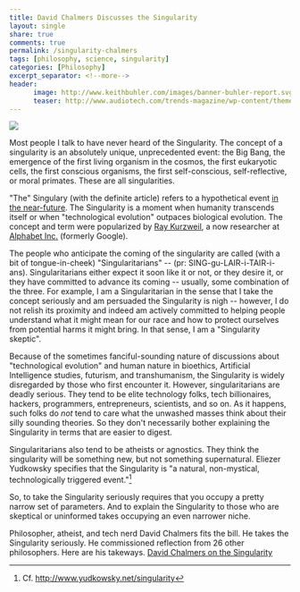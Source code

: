 ```yaml
---
title: David Chalmers Discusses the Singularity
layout: single
share: true
comments: true
permalink: /singularity-chalmers
tags: [philosophy, science, singularity]
categories: [Philosophy]
excerpt_separator: <!--more-->
header:
      image: http://www.keithbuhler.com/images/banner-buhler-report.svg
      teaser: http://www.audiotech.com/trends-magazine/wp-content/themes/Trends/timthumb.php?src=http://www.audiotech.com/trends-magazine/images/articles/2011/03/02.jpg&h=300&w=565&zc=1&q=90
---
```



<img src="http://www.audiotech.com/trends-magazine/wp-content/themes/Trends/timthumb.php?src=http://www.audiotech.com/trends-magazine/images/articles/2011/03/02.jpg&h=300&w=565&zc=1&q=90">

Most people I talk to have never heard of the Singularity. The concept of a singularity is an absolutely unique, unprecedented event: the Big Bang, the emergence of the first living organism in the cosmos, the first eukaryotic cells, the first conscious organisms, the first self-conscious, self-reflective, or moral primates. These are all singularities. 

<!--more-->

"The" Singulary (with the definite article) refers to a hypothetical event [in the near-future](https://en.wikipedia.org/wiki/The_Singularity_Is_Near). The Singularity is a moment when humanity transcends itself or when "technological evolution" outpaces biological evolution. The concept and term were popularized by [Ray Kurzweil](https://en.wikipedia.org/wiki/Ray_Kurzweil), a now researcher at [Alphabet Inc.](https://en.wikipedia.org/wiki/Alphabet_Inc.) (formerly Google). 

The people who anticipate the coming of the singularity are called (with a bit of tongue-in-cheek) "Singularitarians" -- (pr: SING-gu-LAIR-i-TAIR-i-ans). Singularitarians either expect it soon like it or not, or they desire it, or they have committed to advance its coming -- usually, some combination of the three. For example, I am a Singularitarian in the sense that I take the concept seriously and am persuaded the Singularity is nigh -- however, I do not relish its proximity and indeed am actively committed to helping people understand what it might mean for our race and how to protect ourselves from potential harms it might bring. In that sense, I am a "Singularity skeptic". 

Because of the sometimes fanciful-sounding nature of discussions about "technological evolution" and human nature in bioethics, Artificial Intelligence studies, futurism, and transhumanism, the Singularity is widely disregarded by those who first encounter it. However, singularitarians are deadly serious. They tend to be elite technology folks, tech billionaires, hackers, programmers, entrepreneurs, scientists, and so on. As it happens, such folks do *not* tend to care what the unwashed masses think about their silly sounding theories. So they don't necessarily bother explaining the Singularity in terms that are easier to digest. 

Singularitarians also tend to be atheists or agnostics. They think the singularity will be something new, but not something supernatural. Eliezer Yudkowsky specifies that the Singularity is "a natural, non-mystical, technologically triggered event."[^1] 

So, to take the Singularity seriously requires that you occupy a pretty narrow set of parameters. And to explain the Singularity to those who are skeptical or uninformed takes occupying an even narrower niche.

Philosopher, atheist, and tech nerd David Chalmers fits the bill. He takes the Singularity seriously. He commissioned reflection from 26 other philosophers. Here are his takeways. [David Chalmers on the Singularity](/assets/texts/chalmers-singularity.pdf)


[^1]: Cf. http://www.yudkowsky.net/singularity